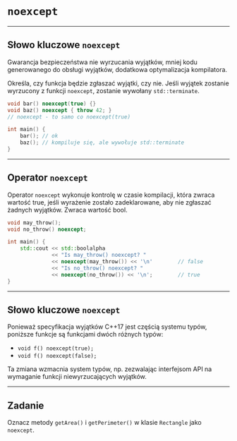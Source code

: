 <!-- .slide: data-background="#111111" -->
# `noexcept`

___

## Słowo kluczowe `noexcept`

Gwarancja bezpieczeństwa nie wyrzucania wyjątków, mniej kodu generowanego do obsługi wyjątków, dodatkowa optymalizacja kompilatora.

Określa, czy funkcja będzie zgłaszać wyjątki, czy nie. Jeśli wyjątek zostanie wyrzucony z funkcji `noexcept`, zostanie wywołany `std::terminate`.
<!-- .element: class="fragment fade-in" -->

```c++
void bar() noexcept(true) {}
void baz() noexcept { throw 42; }
// noexcept - to samo co noexcept(true)

int main() {
    bar(); // ok
    baz(); // kompiluje się, ale wywołuje std::terminate
}
```
<!-- .element: class="fragment fade-in" -->

___

## Operator `noexcept`

Operator `noexcept` wykonuje kontrolę w czasie kompilacji, która zwraca wartość true, jeśli wyrażenie zostało zadeklarowane, aby nie zgłaszać żadnych wyjątków. Zwraca wartość bool.

```cpp
void may_throw();
void no_throw() noexcept;

int main() {
    std::cout << std::boolalpha
              << "Is may_throw() noexcept? "
              << noexcept(may_throw()) << '\n'        // false
              << "Is no_throw() noexcept? "
              << noexcept(no_throw()) << '\n';        // true
}
```

___

## Słowo kluczowe `noexcept`

Ponieważ specyfikacja wyjątków C++17 jest częścią systemu typów, poniższe funkcje są funkcjami dwóch różnych typów:

- `void f() noexcept(true);`
- `void f() noexcept(false);`

Ta zmiana wzmacnia system typów, np. zezwalając interfejsom API na wymaganie funkcji niewyrzucających wyjątków.

___

## Zadanie

Oznacz metody `getArea()` i `getPerimeter()` w klasie `Rectangle` jako `noexcept`.
